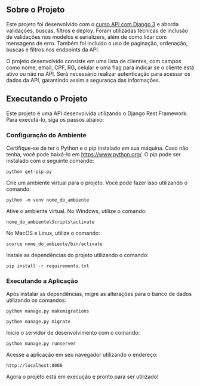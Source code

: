 ## Sobre o Projeto
Este projeto foi desenvolvido com o [curso API com Django 3](https://cursos.alura.com.br/course/api-django-3-validacoes-buscas-filtros-deploy/) e aborda validações, buscas, filtros e deploy. Foram utilizadas técnicas de inclusão de validações nos modelos e serializers, além de como lidar com mensagens de erro. Também foi incluído o uso de paginação, ordenação, buscas e filtros nos endpoints da API.

O projeto desenvolvido consiste em uma lista de clientes, com campos como nome, email, CPF, RG, celular e uma flag para indicar se o cliente está ativo ou não na API. Será necessário realizar autenticação para acessar os dados da API, garantindo assim a segurança das informações.

## Executando o Projeto
Este projeto é uma API desenvolvida utilizando o Django Rest Framework. Para executá-lo, siga os passos abaixo:

### Configuração do Ambiente
Certifique-se de ter o Python e o pip instalado em sua máquina. Caso não tenha, você pode baixá-lo em <https://www.python.org/>. O pip pode ser instalado com o seguinte comando:

```python get-pip.py```

Crie um ambiente virtual para o projeto. Você pode fazer isso utilizando o comando:

```python -m venv nome_do_ambiente```

Ative o ambiente virtual. No Windows, utilize o comando:

```nome_do_ambiente\Scripts\activate```

No MacOS e Linux, utilize o comando:

```source nome_do_ambiente/bin/activate```

Instale as dependências do projeto utilizando o comando:

```pip install -r requirements.txt```

### Executando a Aplicação
Após instalar as dependências, migre as alterações para o banco de dados utilizando os comandos:

```python manage.py makemigrations```

```python manage.py migrate```

Inicie o servidor de desenvolvimento com o comando:

```python manage.py runserver```

Acesse a aplicação em seu navegador utilizando o endereço:

```
http://localhost:8000
```

Agora o projeto está em execução e pronto para ser utilizado!